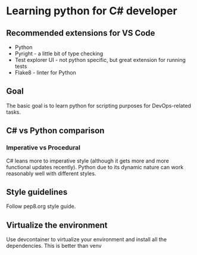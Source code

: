# Learning python for C# developer

## Recommended extensions for VS Code

- Python
- Pyright - a little bit of type checking
- Test explorer UI - not python specific, but great extension for running tests
- Flake8 - linter for Python

## Goal

The basic goal is to learn python for scripting purposes for DevOps-related tasks.

## C# vs Python comparison

### Imperative vs Procedural

C# leans more to imperative style (although it gets more and more functional updates recently). Python due to its dynamic nature can work reasonably well with different styles.

## Style guidelines

Follow pep8.org style guide.

## Virtualize the environment

Use devcontainer to virtualize your environment and install all the dependencies. This is better than venv